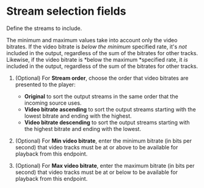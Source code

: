 # Stream selection fields<a name="endpoints-dash-include-streams"></a>

Define the streams to include\.

The minimum and maximum values take into account only the video bitrates\. If the video bitrate is *below the minimum* specified rate, it's *not* included in the output, regardless of the sum of the bitrates for other tracks\. Likewise, if the video bitrate is *below the maximum *specified rate, it *is* included in the output, regardless of the sum of the bitrates for other tracks\.

1. \(Optional\) For **Stream order**, choose the order that video bitrates are presented to the player:
   + **Original** to sort the output streams in the same order that the incoming source uses\.
   + **Video bitrate ascending** to sort the output streams starting with the lowest bitrate and ending with the highest\.
   + **Video bitrate descending** to sort the output streams starting with the highest bitrate and ending with the lowest\.

1. \(Optional\) For **Min video bitrate**, enter the minimum bitrate \(in bits per second\) that video tracks must be at or above to be available for playback from this endpoint\.

1. \(Optional\) For **Max video bitrate**, enter the maximum bitrate \(in bits per second\) that video tracks must be at or below to be available for playback from this endpoint\.